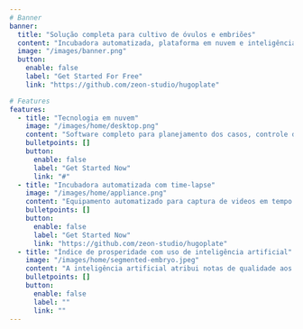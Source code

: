 ```yaml
---
# Banner
banner:
  title: "Solução completa para cultivo de óvulos e embriões"
  content: "Incubadora automatizada, plataforma em nuvem e inteligência artificial aliados para aumentar as chances de gravidez por fertilização in vitro."
  image: "/images/banner.png"
  button:
    enable: false
    label: "Get Started For Free"
    link: "https://github.com/zeon-studio/hugoplate"

# Features
features:
  - title: "Tecnologia em nuvem"
    image: "/images/home/desktop.png"
    content: "Software completo para planejamento dos casos, controle de parâmetros, histório e visualização em tempo real dos embriões em cultivo."
    bulletpoints: []
    button:
      enable: false
      label: "Get Started Now"
      link: "#"
  - title: "Incubadora automatizada com time-lapse"
    image: "/images/home/appliance.png"
    content: "Equipamento automatizado para captura de videos em tempo real dos óvulos e embriões em cultivo. Monitore temperatura, humidade, pressão e distribuição dos gases C02 e O2"
    bulletpoints: []
    button:
      enable: false
      label: "Get Started Now"
      link: "https://github.com/zeon-studio/hugoplate"
  - title: "Índice de prosperidade com uso de inteligência artificial"
    image: "/images/home/segmented-embryo.jpeg"
    content: "A inteligência artificial atribui notas de qualidade aos embriões cultivados, analisando morfologia e dados temporais durante todo o processo de forma dinâmica, altamente sensível e totalmente automatizada."
    bulletpoints: []
    button:
      enable: false
      label: ""
      link: ""
---
```

